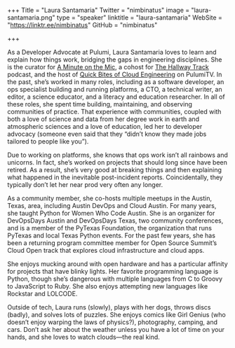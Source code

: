 +++
Title = "Laura Santamaria"
Twitter = "nimbinatus"
image = "laura-santamaria.png"
type = "speaker"
linktitle = "laura-santamaria"
WebSite = "https://linktr.ee/nimbinatus"
GitHub = "nimbinatus"

+++

As a Developer Advocate at Pulumi, Laura Santamaria loves to learn and explain how things work, bridging the gaps in engineering disciplines. She is the curator for <a href="https://aminuteonthemic.com/">A Minute on the Mic</a>, a cohost for <a href="https://thehallwaytrack.fireside.fm/">The Hallway Track</a> podcast, and the host of <a href="https://pulumip.us/quick-bites">Quick Bites of Cloud Engineering</a> on PulumiTV. In the past, she’s worked in many roles, including as a software developer, an ops specialist building and running platforms, a CTO, a technical writer, an editor, a science educator, and a literacy and education researcher. In all of these roles, she spent time building, maintaining, and observing communities of practice. That experience with communities, coupled with both a love of science and data from her degree work in earth and atmospheric sciences and a love of education, led her to developer advocacy (someone even said that they “didn’t know they made jobs tailored to people like you”).

Due to working on platforms, she knows that ops work isn’t all rainbows and unicorns. In fact, she’s worked on projects that should long since have been retired. As a result, she’s very good at breaking things and then explaining what happened in the inevitable post-incident reports. Coincidentally, they typically don’t let her near prod very often any longer.

As a community member, she co-hosts multiple meetups in the Austin, Texas, area, including Austin DevOps and Cloud Austin. For many years, she taught Python for Women Who Code Austin. She is an organizer for DevOpsDays Austin and DevOpsDays Texas, two community conferences, and is a member of the PyTexas Foundation, the organization that runs PyTexas and local Texas Python events. For the past few years, she has been a returning program committee member for Open Source Summit’s Cloud Open track that explores cloud infrastructure and cloud apps.

She enjoys mucking around with open hardware and has a particular affinity for projects that have blinky lights. Her favorite programming language is Python, though she’s dangerous with multiple languages from C to Groovy to JavaScript to Ruby. She also enjoys attempting new languages like Rockstar and LOLCODE.

Outside of tech, Laura runs (slowly), plays with her dogs, throws discs (badly), and solves lots of puzzles. She enjoys comics like Girl Genius (who doesn’t enjoy warping the laws of physics?), photography, camping, and cars. Don’t ask her about the weather unless you have a lot of time on your hands, and she loves to watch clouds—the real kind.
